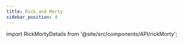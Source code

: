 ```yaml
---
title: Rick and Morty
sidebar_position: 4
---
```


import RickMortyDetails from '@site/src/components/API/rickMorty';


<RickMortyDetails/>